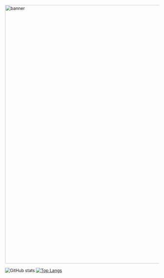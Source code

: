 
<img src="https://user-images.githubusercontent.com/65299153/132697283-c7854bdd-0e37-4c95-af49-561340e7158e.jpeg" alt="banner" width="845px" />

![GitHub stats](https://github-readme-stats.vercel.app/api?username=ctzxvulkan&show_icons=true&hide_border=true&include_all_commits=true&count_private=true&hide=stars&line_height=24&bg_color=#22272E)
[![Top Langs](https://github-readme-stats.vercel.app/api/top-langs/?username=ctzxvulkan&layout=compact&theme=nord&hide_border=true)](https://github.com/anuraghazra/github-readme-stats)


